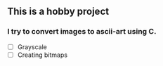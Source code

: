 ## This is a hobby project
### I try to convert images to ascii-art using C.

- [ ] Grayscale
- [ ] Creating bitmaps